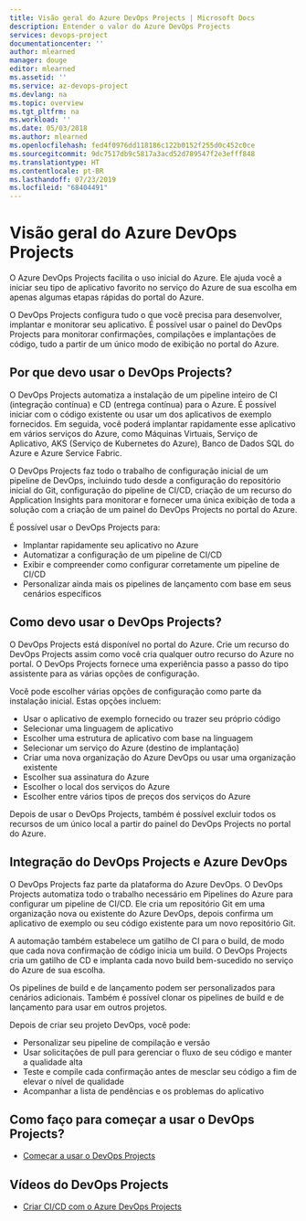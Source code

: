 ```yaml
---
title: Visão geral do Azure DevOps Projects | Microsoft Docs
description: Entender o valor do Azure DevOps Projects
services: devops-project
documentationcenter: ''
author: mlearned
manager: douge
editor: mlearned
ms.assetid: ''
ms.service: az-devops-project
ms.devlang: na
ms.topic: overview
ms.tgt_pltfrm: na
ms.workload: ''
ms.date: 05/03/2018
ms.author: mlearned
ms.openlocfilehash: fed4f0976dd118186c122b0152f255d0c452c0ce
ms.sourcegitcommit: 9dc7517db9c5817a3acd52d789547f2e3efff848
ms.translationtype: HT
ms.contentlocale: pt-BR
ms.lasthandoff: 07/23/2019
ms.locfileid: "68404491"
---
```

# <a name="overview-of-azure-devops-projects"></a>Visão geral do Azure DevOps Projects

 O Azure DevOps Projects facilita o uso inicial do Azure. Ele ajuda você a iniciar seu tipo de aplicativo favorito no serviço do Azure de sua escolha em apenas algumas etapas rápidas do portal do Azure. 

 O DevOps Projects configura tudo o que você precisa para desenvolver, implantar e monitorar seu aplicativo. É possível usar o painel do DevOps Projects para monitorar confirmações, compilações e implantações de código, tudo a partir de um único modo de exibição no portal do Azure.

## <a name="why-should-i-use-devops-projects"></a>Por que devo usar o DevOps Projects?

  O DevOps Projects automatiza a instalação de um pipeline inteiro de CI (integração contínua) e CD (entrega contínua) para o Azure.  É possível iniciar com o código existente ou usar um dos aplicativos de exemplo fornecidos. Em seguida, você poderá implantar rapidamente esse aplicativo em vários serviços do Azure, como Máquinas Virtuais, Serviço de Aplicativo, AKS (Serviço de Kubernetes do Azure), Banco de Dados SQL do Azure e Azure Service Fabric.  

  O DevOps Projects faz todo o trabalho de configuração inicial de um pipeline de DevOps, incluindo tudo desde a configuração do repositório inicial do Git, configuração do pipeline de CI/CD, criação de um recurso do Application Insights para monitorar e fornecer uma única exibição de toda a solução com a criação de um painel do DevOps Projects no portal do Azure.

É possível usar o DevOps Projects para:

* Implantar rapidamente seu aplicativo no Azure
* Automatizar a configuração de um pipeline de CI/CD
* Exibir e compreender como configurar corretamente um pipeline de CI/CD
* Personalizar ainda mais os pipelines de lançamento com base em seus cenários específicos

## <a name="how-do-i-use-devops-projects"></a>Como devo usar o DevOps Projects?

  O DevOps Projects está disponível no portal do Azure. Crie um recurso do DevOps Projects assim como você cria qualquer outro recurso do Azure no portal. O DevOps Projects fornece uma experiência passo a passo do tipo assistente para as várias opções de configuração.  

Você pode escolher várias opções de configuração como parte da instalação inicial. Estas opções incluem:

* Usar o aplicativo de exemplo fornecido ou trazer seu próprio código
* Selecionar uma linguagem de aplicativo
* Escolher uma estrutura de aplicativo com base na linguagem
* Selecionar um serviço do Azure (destino de implantação)
* Criar uma nova organização do Azure DevOps ou usar uma organização existente 
* Escolher sua assinatura do Azure
* Escolher o local dos serviços do Azure
* Escolher entre vários tipos de preços dos serviços do Azure

Depois de usar o DevOps Projects, também é possível excluir todos os recursos de um único local a partir do painel do DevOps Projects no portal do Azure.

## <a name="devops-projects-and-azure-devops-integration"></a>Integração do DevOps Projects e Azure DevOps

O DevOps Projects faz parte da plataforma do Azure DevOps. O DevOps Projects automatiza todo o trabalho necessário em Pipelines do Azure para configurar um pipeline de CI/CD. Ele cria um repositório Git em uma organização nova ou existente do Azure DevOps, depois confirma um aplicativo de exemplo ou seu código existente para um novo repositório Git.  

A automação também estabelece um gatilho de CI para o build, de modo que cada nova confirmação de código inicia um build. O DevOps Projects cria um gatilho de CD e implanta cada novo build bem-sucedido no serviço do Azure de sua escolha.  

Os pipelines de build e de lançamento podem ser personalizados para cenários adicionais. Também é possível clonar os pipelines de build e de lançamento para usar em outros projetos.

Depois de criar seu projeto DevOps, você pode:

* Personalizar seu pipeline de compilação e versão
* Usar solicitações de pull para gerenciar o fluxo de seu código e manter a qualidade alta
* Teste e compile cada confirmação antes de mesclar seu código a fim de elevar o nível de qualidade
* Acompanhar a lista de pendências e os problemas do aplicativo

## <a name="how-do-i-start-using-devops-projects"></a>Como faço para começar a usar o DevOps Projects?

* [Começar a usar o DevOps Projects](https://docs.microsoft.com/azure/devops-project/azure-devops-project-github)

##  <a name="devops-projects-videos"></a>Vídeos do DevOps Projects

* [Criar CI/CD com o Azure DevOps Projects](https://www.youtube.com/watch?v=NuYDAs3kNV8)
